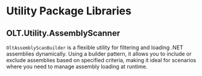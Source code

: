 # Utility Package Libraries


## OLT.Utility.AssemblyScanner
<code>OltAssemblyScanBuilder</code> is a flexible utility for filtering and loading .NET assemblies dynamically. Using a builder pattern, it allows you to include or exclude assemblies based on specified criteria, making it ideal for scenarios where you need to manage assembly loading at runtime.



